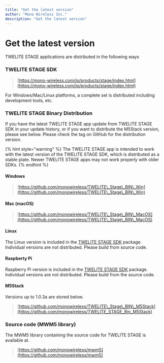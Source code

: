 ```yaml
---
title: "Get the latest version"
author: "Mono Wireless Inc."
description: "Get the latest version"
---
```


# Get the latest version

TWELITE STAGE applications are distributed in the following ways

### TWELITE STAGE SDK

> [https://mono-wireless.com/jp/products/stage/index.html](https://mono-wireless.com/jp/products/stage/index.html)

For Windows/Mac/Linux platforms, a complete set is distributed including development tools, etc.



### TWELITE STAGE Binary Distribution

If you have the latest TWELITE STAGE app update from TWELITE STAGE SDK in your update history, or if you want to distribute the M5Stack version, please see below. Please check the tag on GitHub for the distribution version.

{% hint style="warning" %}
The TWELITE STAGE app is intended to work with the latest version of the TWELITE STAGE SDK, which is distributed as a stable plate. Newer TWELITE STAGE apps may not work properly with older SDKs.
{% endhint %}



#### Windows

> [https://github.com/monowireless/TWELITE\_Stage\_BIN\_Win](https://github.com/monowireless/TWELITE\_Stage\_BIN\_Win)

#### Mac (macOS)

> [https://github.com/monowireless/TWELITE\_Stage\_BIN\_MacOS](https://github.com/monowireless/TWELITE\_Stage\_BIN\_MacOS)


#### Linux

The Linux version is included in the [TWELITE STAGE SDK](https://mono-wireless.com/jp/products/stage/) package. Individual versions are not distributed. Please build from source code.

#### Raspberty Pi

Raspberry Pi version is included in the [TWELITE STAGE SDK](https://mono-wireless.com/jp/products/stage/) package. Individual versions are not distributed. Please build from the source code.

#### M5Stack

Versions up to 1.0.3a are stored below.

> [https://github.com/monowireless/TWELITE\_Stage\_BIN\_M5Stack](https://github.com/monowireless/TWELITE_STAGE_Bin_M5Stack)


### Source code (MWM5 library)

The MWM5 library containing the source code for TWELITE STAGE is available at.

> [https://github.com/monowireless/mwm5](https://github.com/monowireless/mwm5)

